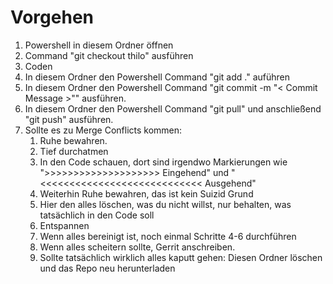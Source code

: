 # Vorgehen
1. Powershell in diesem Ordner öffnen
2. Command "git checkout thilo" ausführen
3. Coden
4. In diesem Ordner den Powershell Command "git add ." auführen
5. In diesem Ordner den Powershell Command "git commit -m "< Commit Message >"" ausführen.
6. In diesem Ordner den Powershell Command "git pull" und anschließend "git push" ausführen.
7. Sollte es zu Merge Conflicts kommen:
   1. Ruhe bewahren.
   2. Tief durchatmen
   3. In den Code schauen, dort sind irgendwo Markierungen wie ">>>>>>>>>>>>>>>>>>>> Eingehend" und "<<<<<<<<<<<<<<<<<<<<<<<<<<<< Ausgehend"
   4. Weiterhin Ruhe bewahren, das ist kein Suizid Grund
   5. Hier den alles löschen, was du nicht willst, nur behalten, was tatsächlich in den Code soll
   6. Entspannen
   7. Wenn alles bereinigt ist, noch einmal Schritte 4-6 durchführen
   8. Wenn alles scheitern sollte, Gerrit anschreiben.
   9. Sollte tatsächlich wirklich alles kaputt gehen: Diesen Ordner löschen und das Repo neu herunterladen